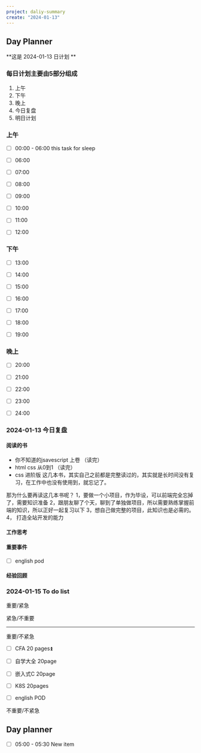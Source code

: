 ```yaml
---
project: daliy-summary
create: "2024-01-13"
---
```


## Day Planner
**这是 2024-01-13 日计划 **


### 每日计划主要由5部分组成
1. 上午
2. 下午
3. 晚上
4. 今日复盘
5. 明日计划

### 上午
- [ ] 00:00 - 06:00 this task for sleep
* [ ] 06:00  
* [ ] 07:00  
* [ ] 08:00
* [ ] 09:00
* [ ] 10:00
* [ ] 11:00 
* [ ] 12:00 




### 下午
* [ ] 13:00 
* [ ] 14:00 
* [ ] 15:00
* [ ] 16:00
* [ ] 17:00
* [ ] 18:00
* [ ] 19:00




### 晚上
* [ ] 20:00
* [ ] 21:00
* [ ] 22:00
* [ ] 23:00
* [ ] 24:00





### 2024-01-13 今日复盘

#### 阅读的书

* 你不知道的jsavescript 上卷 （读完）
* html css 从0到1 （读完）
* css 进阶版
这几本书，其实自己之前都是完整读过的，其实就是长时间没有复习，在工作中也没有使用到，就忘记了。

那为什么要再读这几本书呢？
1，要做一个小项目，作为毕设，可以前端完全忘掉了，需要知识准备
2，跟朋友聊了个天，聊到了单独做项目，所以需要熟练掌握前端的知识，所以正好一起复习以下
3，想自己做完整的项目，此知识也是必需的。
4， 打造全站开发的能力
#### 工作思考



#### 重要事件
- [ ] english pod 


#### 经验回顾


### 2024-01-15 To do list

重要/紧急



紧急/不重要                                                                    



---
重要/不紧急
* [ ] CFA  20 pages⏫  
- [ ] 自学大全 20page
- [ ] 嵌入式C 20page
- [ ] K8S 20pages
- [ ] english POD


不重要/不紧急                                                                





## Day planner

- [ ] 05:00 - 05:30 New item